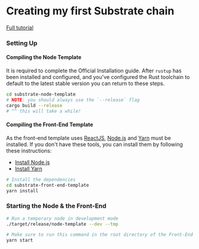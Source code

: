 # Creating my first Substrate chain
[Full tutorial](https://substrate.dev/docs/en/tutorials/create-your-first-substrate-chain/)
### Setting Up
#### Compiling the Node Template
It is required to complete the Official Installation guide. After `rustup` has been installed and configured, and you've configured the Rust toolchain to default to the latest stable version you can return to these steps.
```bash
cd substrate-node-template
# NOTE: you should always use the `--release` flag
cargo build --release
# ^^ this will take a while!
```
#### Compiling the Front-End Template
As the front-end template uses [ReactJS](https://reactjs.org/), [Node.js](https://nodejs.org/) and [Yarn](https://yarnpkg.com/) must be installed. If you don't have these tools, you can install them by following these instructions:
- [Install Node.js](https://nodejs.org/en/download/)
- [Install Yarn](https://yarnpkg.com/lang/en/docs/install/)
```bash
# Install the dependencies
cd substrate-front-end-template
yarn install
```
### Starting the Node & the Front-End
```bash
# Run a temporary node in development mode
./target/release/node-template --dev --tmp
```

```bash
# Make sure to run this command in the root directory of the Front-End Template
yarn start
```
